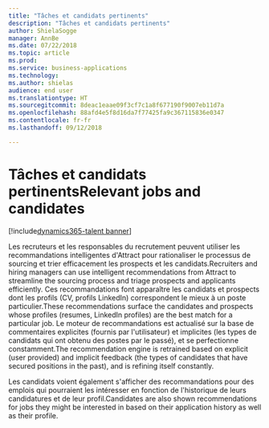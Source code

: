 ```yaml
---
title: "Tâches et candidats pertinents"
description: "Tâches et candidats pertinents"
author: ShielaSogge
manager: AnnBe
ms.date: 07/22/2018
ms.topic: article
ms.prod: 
ms.service: business-applications
ms.technology: 
ms.author: shielas
audience: end user
ms.translationtype: HT
ms.sourcegitcommit: 8deac1eaae09f3cf7c1a8f677190f9007eb11d7a
ms.openlocfilehash: 88afd4e5f8d16da7f77425fa9c367115836e0347
ms.contentlocale: fr-fr
ms.lasthandoff: 09/12/2018

---
```


# <a name="relevant-jobs-and-candidates"></a><span data-ttu-id="38afc-103">Tâches et candidats pertinents</span><span class="sxs-lookup"><span data-stu-id="38afc-103">Relevant jobs and candidates</span></span>

[!include[dynamics365-talent banner](../../includes/dynamics365-talent.md)]

<span data-ttu-id="38afc-104">Les recruteurs et les responsables du recrutement peuvent utiliser les recommandations intelligentes d'Attract pour rationaliser le processus de sourcing et trier efficacement les prospects et les candidats.</span><span class="sxs-lookup"><span data-stu-id="38afc-104">Recruiters and hiring managers can use intelligent recommendations from Attract to streamline the sourcing process and triage prospects and applicants efficiently.</span></span> <span data-ttu-id="38afc-105">Ces recommandations font apparaître les candidats et prospects dont les profils (CV, profils LinkedIn) correspondent le mieux à un poste particulier.</span><span class="sxs-lookup"><span data-stu-id="38afc-105">These recommendations surface the candidates and prospects whose profiles (resumes, LinkedIn profiles) are the best match for a particular job.</span></span> <span data-ttu-id="38afc-106">Le moteur de recommandations est actualisé sur la base de commentaires explicites (fournis par l'utilisateur) et implicites (les types de candidats qui ont obtenu des postes par le passé), et se perfectionne constamment.</span><span class="sxs-lookup"><span data-stu-id="38afc-106">The recommendation engine is retrained based on explicit (user provided) and implicit feedback (the types of candidates that have secured positions in the past), and is refining itself constantly.</span></span>
 
<span data-ttu-id="38afc-107">Les candidats voient également s'afficher des recommandations pour des emplois qui pourraient les intéresser en fonction de l'historique de leurs candidatures et de leur profil.</span><span class="sxs-lookup"><span data-stu-id="38afc-107">Candidates are also shown recommendations for jobs they might be interested in based on their application history as well as their profile.</span></span>

<!--
## Who uses this feature
Recruiters
## Availability
Cloud
## Regional availability
Global
-->

